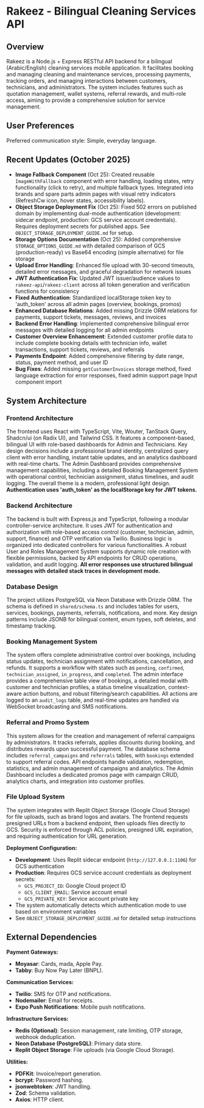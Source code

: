 # Rakeez - Bilingual Cleaning Services API

## Overview
Rakeez is a Node.js + Express RESTful API backend for a bilingual (Arabic/English) cleaning services mobile application. It facilitates booking and managing cleaning and maintenance services, processing payments, tracking orders, and managing interactions between customers, technicians, and administrators. The system includes features such as quotation management, wallet systems, referral rewards, and multi-role access, aiming to provide a comprehensive solution for service management.

## User Preferences
Preferred communication style: Simple, everyday language.

## Recent Updates (October 2025)
- **Image Fallback Component** (Oct 25): Created reusable `ImageWithFallback` component with error handling, loading states, retry functionality (click to retry), and multiple fallback types. Integrated into brands and spare parts admin pages with visual retry indicators (RefreshCw icon, hover states, accessibility labels).
- **Object Storage Deployment Fix** (Oct 25): Fixed 502 errors on published domain by implementing dual-mode authentication (development: sidecar endpoint, production: GCS service account credentials). Requires deployment secrets for published apps. See `OBJECT_STORAGE_DEPLOYMENT_GUIDE.md` for setup.
- **Storage Options Documentation** (Oct 25): Added comprehensive `STORAGE_OPTIONS_GUIDE.md` with detailed comparison of GCS (production-ready) vs Base64 encoding (simple alternative) for file storage
- **Upload Error Handling**: Enhanced file upload with 30-second timeouts, detailed error messages, and graceful degradation for network issues
- **JWT Authentication Fix**: Updated JWT issuer/audience values to `rakeez-api`/`rakeez-client` across all token generation and verification functions for consistency
- **Fixed Authentication**: Standardized localStorage token key to 'auth_token' across all admin pages (overview, bookings, promos)
- **Enhanced Database Relations**: Added missing Drizzle ORM relations for payments, support tickets, messages, reviews, and invoices
- **Backend Error Handling**: Implemented comprehensive bilingual error messages with detailed logging for all admin endpoints
- **Customer Overview Enhancement**: Extended customer profile data to include complete booking details with technician info, wallet transactions, support tickets, reviews, and referrals
- **Payments Endpoint**: Added comprehensive filtering by date range, status, payment method, and user ID
- **Bug Fixes**: Added missing `getCustomerInvoices` storage method, fixed language extraction for error responses, fixed admin support page Input component import

## System Architecture

### Frontend Architecture
The frontend uses React with TypeScript, Vite, Wouter, TanStack Query, Shadcn/ui (on Radix UI), and Tailwind CSS. It features a component-based, bilingual UI with role-based dashboards for Admin and Technicians. Key design decisions include a professional brand identity, centralized query client with error handling, instant table updates, and an analytics dashboard with real-time charts. The Admin Dashboard provides comprehensive management capabilities, including a detailed Booking Management System with operational control, technician assignment, status timelines, and audit logging. The overall theme is a modern, professional light design. **Authentication uses 'auth_token' as the localStorage key for JWT tokens.**

### Backend Architecture
The backend is built with Express.js and TypeScript, following a modular controller-service architecture. It uses JWT for authentication and authorization with role-based access control (customer, technician, admin, support, finance) and OTP verification via Twilio. Business logic is organized into dedicated controllers for various functionalities. A robust User and Roles Management System supports dynamic role creation with flexible permissions, backed by API endpoints for CRUD operations, validation, and audit logging. **All error responses use structured bilingual messages with detailed stack traces in development mode.**

### Database Design
The project utilizes PostgreSQL via Neon Database with Drizzle ORM. The schema is defined in `shared/schema.ts` and includes tables for users, services, bookings, payments, referrals, notifications, and more. Key design patterns include JSONB for bilingual content, enum types, soft deletes, and timestamp tracking.

### Booking Management System
The system offers complete administrative control over bookings, including status updates, technician assignment with notifications, cancellation, and refunds. It supports a workflow with states such as `pending`, `confirmed`, `technician_assigned`, `in_progress`, and `completed`. The admin interface provides a comprehensive table view of bookings, a detailed modal with customer and technician profiles, a status timeline visualization, context-aware action buttons, and robust filtering/search capabilities. All actions are logged to an `audit_logs` table, and real-time updates are handled via WebSocket broadcasting and SMS notifications.

### Referral and Promo System
This system allows for the creation and management of referral campaigns by administrators. It tracks referrals, applies discounts during booking, and distributes rewards upon successful payment. The database schema includes `referral_campaigns` and `referrals` tables, with `bookings` extended to support referral codes. API endpoints handle validation, redemption, statistics, and admin management of campaigns and analytics. The Admin Dashboard includes a dedicated promos page with campaign CRUD, analytics charts, and integration into customer profiles.

### File Upload System
The system integrates with Replit Object Storage (Google Cloud Storage) for file uploads, such as brand logos and avatars. The frontend requests presigned URLs from a backend endpoint, then uploads files directly to GCS. Security is enforced through ACL policies, presigned URL expiration, and requiring authentication for URL generation.

**Deployment Configuration:**
- **Development**: Uses Replit sidecar endpoint (`http://127.0.0.1:1106`) for GCS authentication
- **Production**: Requires GCS service account credentials as deployment secrets:
  - `GCS_PROJECT_ID`: Google Cloud project ID
  - `GCS_CLIENT_EMAIL`: Service account email
  - `GCS_PRIVATE_KEY`: Service account private key
- The system automatically detects which authentication mode to use based on environment variables
- See `OBJECT_STORAGE_DEPLOYMENT_GUIDE.md` for detailed setup instructions

## External Dependencies

**Payment Gateways:**
- **Moyasar**: Cards, mada, Apple Pay.
- **Tabby**: Buy Now Pay Later (BNPL).

**Communication Services:**
- **Twilio**: SMS for OTP and notifications.
- **Nodemailer**: Email for receipts.
- **Expo Push Notifications**: Mobile push notifications.

**Infrastructure Services:**
- **Redis (Optional)**: Session management, rate limiting, OTP storage, webhook deduplication.
- **Neon Database (PostgreSQL)**: Primary data store.
- **Replit Object Storage**: File uploads (via Google Cloud Storage).

**Utilities:**
- **PDFKit**: Invoice/report generation.
- **bcrypt**: Password hashing.
- **jsonwebtoken**: JWT handling.
- **Zod**: Schema validation.
- **Axios**: HTTP client.